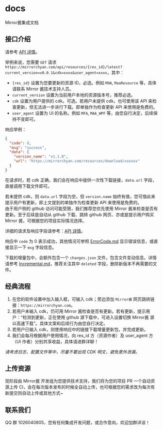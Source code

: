 # docs

Mirror酱集成文档

## 接口介绍

请参考 [API 详情](https://apifox.com/apidoc/shared-ffdc8453-597d-4ba6-bd3c-5e375c10c789/253583257e0)。

举例来说，您需要 `GET` 请求 `https://mirrorchyan.com/api/resources/{res_id}/latest?current_version=v0.0.1&cdk=xxxx&user_agent=xxxx`，其中：

- `{res_id}` 设置为您要更新的资源 ID，必选。例如 `M9A`, `MaaResource` 等，具体请联系 Mirror 酱技术支持人员。
- `current_version` 设置为当前用户本地的资源版本号，推荐必选。
- `cdk` 设置为用户提供的 cdk。可选。若用户未提供 cdk，也可使用该 API 来检查更新，但无法进一步进行下载。即单独作为检查更新 API 来使用是免费的。
- `user_agent` 设置为 UI 的名称。例如 `MFA`, `MAA_WPF` 等，由您自行决定，后续保持不变即可。

响应举例：

```json
{
  "code": 0,
  "msg": "success",
  "data": {
    "version_name": "v1.1.0",
    "url": "https://mirrorchyan.com/resources/download/xxxxxx"
  }
}
```

在请求时，若 cdk 正确，我们会在响应中提供一次性下载链接，`data.url` 字段，直接调用下载文件即可。

若未提供 cdk，则 `data.url` 字段为空，但 `version.name` 始终有值，您可借此来提示用户有更新，即上文提到的单独作为检查更新 API 来使用是免费的。  
由于用户侧的 github 访问可能受限，我们推荐您优先使用 Mirror 酱来检查是否有更新。至于后续是自动从 github 下载、跳转 github 网页、亦或是提示用户购买 Mirror 酱，可根据您的项目实际情况选择。

详细的请求及响应字段请参考：[API 详情](https://apifox.com/apidoc/shared-ffdc8453-597d-4ba6-bd3c-5e375c10c789/253583257e0)。

响应中 `code` 为 0 表示成功，其他情况可参照 [ErrorCode.md](./ErrorCode.md) 显示错误信息，或直接显示一下 `msg` 字段信息。  

下载的增量包中，会额外包含一个 `changes.json` 文件，包含文件变动信息。详情请参考 [Incremental.md](./Incremental.md)，推荐关注其中 `deleted` 字段，删除新版本不再需要的文件。

## 经典流程

1. 在您的软件设置中加入输入框，可输入 cdk；旁边添加 `Mirror酱` 网页跳转链接：`https://mirrorchyan.com`。
2. 若用户未输入 cdk，仍可用 Mirror 酱检查是否有更新。若有更新，提示用户：“检测到更新，正在使用 github 源下载中，可进入设置切换 Mirror酱 源以高速下载”。具体文案和后续行为由您自行决定。
3. 若用户已输入 cdk，则使用响应中的链接下载增量更新包，并完成更新。
4. 我们会每月根据用户使用情况，向 res_id 方（资源作者）及 user_agent 方（UI 作者）分别共享收益，具体请进群详聊！

*请考虑日志、配置文件等中，尽量不要出现 CDK 明文，避免意外泄漏。*

## 上传资源

现阶段由 Mirror酱 开发组为您提供技术支持，我们将为您的项目 PR 一个自动资源上传 CI，会在每次版本发布的时候全自动上传，也可根据您的需求改为每次有新提交则自动上传或其他方式~

## 联系我们

QQ 群 1026040805，您有任何集成开发问题，或合作意向，欢迎加群详谈！
